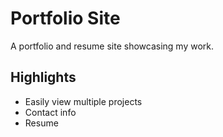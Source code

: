 # Portfolio Site

A portfolio and resume site showcasing my work.

## Highlights

* Easily view multiple projects
* Contact info
* Resume
